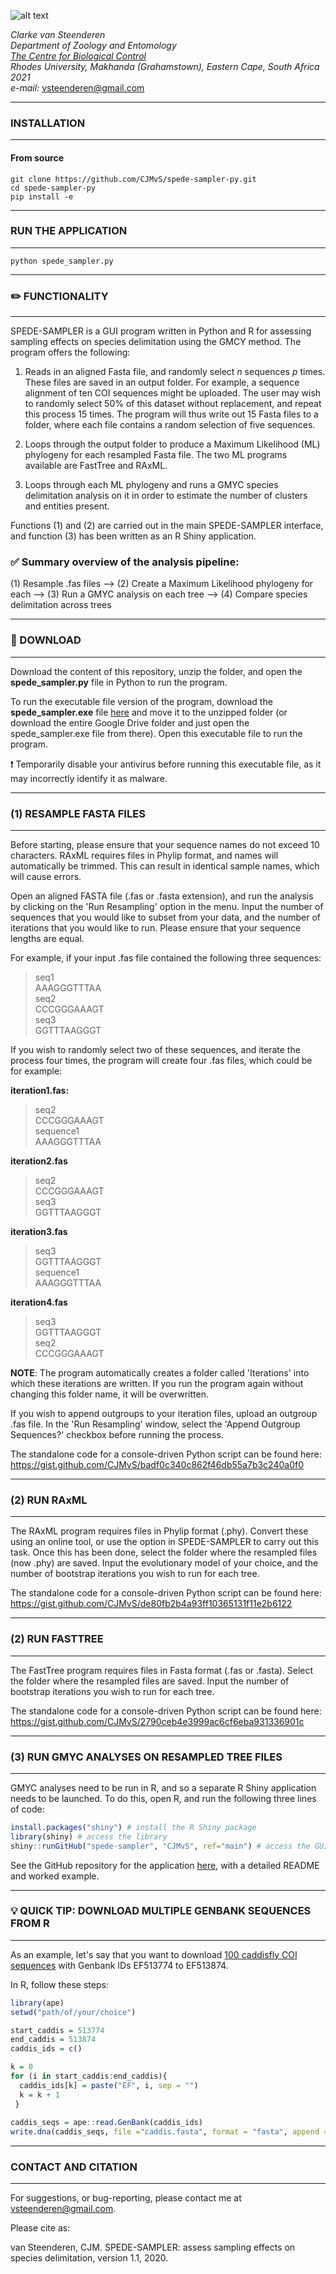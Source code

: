 ![alt text](https://github.com/CJMvS/spede-sampler-py/blob/main/spede_sampler_logo.png?raw=true)

*Clarke van Steenderen* <br />
*Department of Zoology and Entomology* <br />
[*The Centre for Biological Control*](https://www.ru.ac.za/centreforbiologicalcontrol/) <br />
*Rhodes University, Makhanda (Grahamstown), Eastern Cape, South Africa* <br />
*2021* <br />
*e-mail:* vsteenderen@gmail.com

---
### INSTALLATION
---

#### From source 

```
git clone https://github.com/CJMvS/spede-sampler-py.git
cd spede-sampler-py
pip install -e 
```

---
### RUN THE APPLICATION
---

```
python spede_sampler.py
```

---
### :pencil2: FUNCTIONALITY
---

SPEDE-SAMPLER is a GUI program written in Python and R for assessing sampling effects on species delimitation using the GMCY method. The program offers the following:

1. Reads in an aligned Fasta file, and randomly select *n* sequences *p* times. These files are saved in an output folder.
For example, a sequence alignment of ten COI sequences might be uploaded. The user may wish to randomly select 50% of this dataset without replacement, and repeat this process 15 times. The program will thus write out 15 Fasta files to a folder, where each file contains a random selection of five sequences.

2. Loops through the output folder to produce a Maximum Likelihood (ML) phylogeny for each resampled Fasta file. The two ML programs available are FastTree and RAxML.

3. Loops through each ML phylogeny and runs a GMYC species delimitation analysis on it in order to estimate the number of clusters and entities present.

Functions (1) and (2) are carried out in the main SPEDE-SAMPLER interface, and function (3) has been written as an R Shiny application.

### :white_check_mark: **Summary overview of the analysis pipeline:**

(1) Resample .fas files --> (2) Create a Maximum Likelihood phylogeny for each --> (3) Run a GMYC analysis on each tree --> (4) Compare species delimitation across trees

---
### :floppy_disk: DOWNLOAD
---

Download the content of this repository, unzip the folder, and open the **spede_sampler.py** file in Python to run the program.

To run the executable file version of the program, download the **spede_sampler.exe** file [here](https://drive.google.com/drive/folders/1wrN7-eYNBcLC5ANuu5DmVPbYSElppJtc?usp=sharing) and move it to the unzipped folder (or download the entire Google Drive folder and just open the spede_sampler.exe file from there). Open this executable file to run the program. 

:heavy_exclamation_mark: Temporarily disable your antivirus before running this executable file, as it may incorrectly identify it as malware.

---
### (1) RESAMPLE FASTA FILES
---

Before starting, please ensure that your sequence names do not exceed 10 characters. RAxML requires files in Phylip format, and names will automatically be trimmed. This can result in identical sample names, which will cause errors.

Open an aligned FASTA file (.fas or .fasta extension), and run the analysis by clicking on the 'Run Resampling' option in the menu. Input the number of sequences that you would like to subset from your data, and the number of iterations that you would like to run. Please ensure that your sequence lengths are equal. 

For example, if your input .fas file contained the following three sequences:

>seq1<br>
AAAGGGTTTAA<br>
>seq2<br>
CCCGGGAAAGT<br>
>seq3<br>
GGTTTAAGGGT<br>

If you wish to randomly select two of these sequences, and iterate the process four times, the program will create four .fas files, which could be for example:

**iteration1.fas:**

>seq2<br>
CCCGGGAAAGT<br>
>sequence1<br>
AAAGGGTTTAA<br>

**iteration2.fas**

>seq2<br>
CCCGGGAAAGT<br>
>seq3<br>
GGTTTAAGGGT<br>

**iteration3.fas**

>seq3<br>
GGTTTAAGGGT<br>
>sequence1<br>
AAAGGGTTTAA<br>

**iteration4.fas**

>seq3<br>
GGTTTAAGGGT<br>
>seq2<br>
CCCGGGAAAGT<br>

**NOTE**: 
The program automatically creates a folder called 'Iterations' into which these iterations are written. If you run the program again without changing this folder name, it will be overwritten.

If you wish to append outgroups to your iteration files, upload an outgroup .fas file. In the 'Run Resampling' window, select the 'Append Outgroup Sequences?' checkbox before running the process.

The standalone code for a console-driven Python script can be found here:
https://gist.github.com/CJMvS/badf0c340c862f46db55a7b3c240a0f0

---
### (2) RUN RAxML
---

The RAxML program requires files in Phylip format (.phy). Convert these using an online tool, or use the option in SPEDE-SAMPLER to carry out this task. Once this has been done, select the folder where the resampled files (now .phy) are saved. Input the evolutionary model of your choice, and the number of bootstrap iterations you wish to run for each tree.

The standalone code for a console-driven Python script can be found here:
https://gist.github.com/CJMvS/de80fb2b4a93ff10365131f11e2b6122

---
### (2) RUN FASTTREE
---

The FastTree program requires files in Fasta format (.fas or .fasta). Select the folder where the resampled files are saved. Input the number of bootstrap iterations you wish to run for each tree.

The standalone code for a console-driven Python script can be found here:
https://gist.github.com/CJMvS/2790ceb4e3999ac6cf6eba931336901c

---
### (3) RUN GMYC ANALYSES ON RESAMPLED TREE FILES
---

GMYC analyses need to be run in R, and so a separate R Shiny application needs to be launched. To do this, open R, and run the following three lines of code:

``` r
install.packages("shiny") # install the R Shiny package
library(shiny) # access the library
shiny::runGitHub("spede-sampler", "CJMvS", ref="main") # access the GUI app housed on GitHub
```
See the GitHub repository for the application [here](https://github.com/CJMvS/spede-sampler), with a detailed README and worked example.

---
### 💡 QUICK TIP: DOWNLOAD MULTIPLE GENBANK SEQUENCES FROM R
---

As an example, let's say that you want to download [100 caddisfly COI sequences](https://bioone.org/journals/freshwater-science/volume-26/issue-4/06-089.1/Associating-larvae-and-adults-of-Chinese-Hydropsychidae-caddisflies-Insecta-Trichoptera/10.1899/06-089.1.full) with Genbank IDs EF513774 to EF513874.

In R, follow these steps:

``` r
library(ape)
setwd("path/of/your/choice")

start_caddis = 513774
end_caddis = 513874
caddis_ids = c()

k = 0
for (i in start_caddis:end_caddis){
  caddis_ids[k] = paste("EF", i, sep = "")
  k = k + 1
 } 
 
caddis_seqs = ape::read.GenBank(caddis_ids)
write.dna(caddis_seqs, file ="caddis.fasta", format = "fasta", append = FALSE, nbcol = 6, colsep = "", colw = 10)

```
---
### CONTACT AND CITATION
--- 

For suggestions, or bug-reporting, please contact me at vsteenderen@gmail.com.

Please cite as:

van Steenderen, CJM. SPEDE-SAMPLER: assess sampling effects on species delimitation, version 1.1, 2020.
